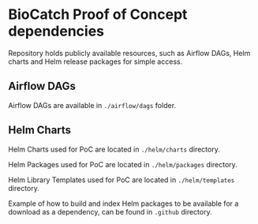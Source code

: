 # BioCatch Proof of Concept dependencies

Repository holds publicly available resources, such as Airflow DAGs, Helm charts and Helm release packages for simple access.

## Airflow DAGs

Airflow DAGs are available in `./airflow/dags` folder.

## Helm Charts

Helm Charts used for PoC are located in `./helm/charts` directory.

Helm Packages used for PoC are located in `./helm/packages` directory.

Helm Library Templates used for PoC are located in `./helm/templates` directory.

Example of how to build and index Helm packages to be available for a download as a dependency, can be found in `.github` directory.